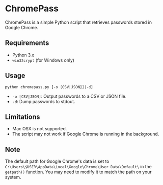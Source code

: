 # ChromePass

ChromePass is a simple Python script that retrieves passwords stored in Google Chrome.

## Requirements

- Python 3.x
- `win32crypt` (for Windows only)

## Usage

`python chromepass.py [-o [CSV|JSON]]|-d]`

- `-o [CSV|JSON]`: Output passwords to a CSV or JSON file.
- `-d`: Dump passwords to stdout.

## Limitations

- Mac OSX is not supported.
- The script may not work if Google Chrome is running in the background.

## Note

The default path for Google Chrome's data is set to `C:\Users\$USER\AppData\Local\Google\Chrome\User Data\Default\` in the `getpath()` function. You may need to modify it to match the path on your system.
